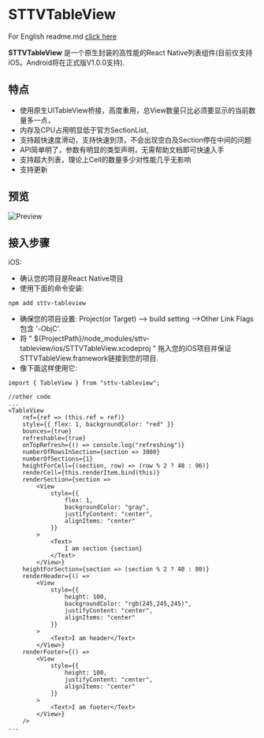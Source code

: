 # STTVTableView

For English readme.md [click here](https://github.com/bolan9999/STTVTableView/blob/master/README.md)

**STTVTableView** 是一个原生封装的高性能的React Native列表组件(目前仅支持iOS。Android将在正式版V1.0.0支持).

## 特点
* 使用原生UITableView桥接，高度重用，总View数量只比必须要显示的当前数量多一点，
* 内存及CPU占用明显低于官方SectionList,
* 支持超快速度滑动，支持快速到顶，不会出现空白及Section停在中间的问题
* API简单明了，参数有明显的类型声明，无需帮助文档即可快速入手
* 支持超大列表，理论上Cell的数量多少对性能几乎无影响
* 支持更新

## 预览
![Preview](https://github.com/bolan9999/STTVTableView/raw/master/readme_resources/example.gif)

## 接入步骤

iOS:

* 确认您的项目是React Native项目
* 使用下面的命令安装:

```
npm add sttv-tableview
```
* 确保您的项目设置: Project(or Target) --> build setting -->Other Link Flags 包含 '-ObjC'.
* 将 " ${ProjectPath}/node_modules/sttv-tableview/ios/STTVTableView.xcodeproj " 拖入您的iOS项目并保证STTVTableView.framework链接到您的项目.
* 像下面这样使用它:

```
import { TableView } from "sttv-tableview";

//other code
...
<TableView
	ref={ref => (this.ref = ref)}
	style={{ flex: 1, backgroundColor: "red" }}
	bounces={true}
	refreshable={true}
	onTopRefresh={() => console.log("refreshing")}
	numberOfRowsInSection={section => 3000}
	numberOfSections={1}
	heightForCell={(section, row) => (row % 2 ? 48 : 96)}
	renderCell={this.renderItem.bind(this)}
	renderSection={section =>
		<View
			style={{
				flex: 1,
				backgroundColor: "gray",
				justifyContent: "center",
				alignItems: "center"
			}}
		>
			<Text>
				I am section {section}
			</Text>
		</View>}
	heightForSection={section => (section % 2 ? 40 : 80)}
	renderHeader={() =>
		<View
			style={{
				height: 100,
				backgroundColor: "rgb(245,245,245)",
				justifyContent: "center",
				alignItems: "center"
			}}
		>
			<Text>I am header</Text>
		</View>}
	renderFooter={() =>
		<View
			style={{
				height: 100,
				justifyContent: "center",
				alignItems: "center"
			}}
		>
			<Text>I am footer</Text>
		</View>}
	/>
...
```
